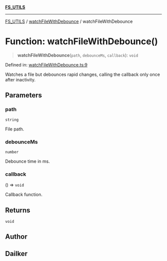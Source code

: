 [**FS_UTILS**](../../README.md)

***

[FS_UTILS](../../README.md) / [watchFileWithDebounce](../README.md) / watchFileWithDebounce

# Function: watchFileWithDebounce()

> **watchFileWithDebounce**(`path`, `debounceMs`, `callback`): `void`

Defined in: [watchFileWithDebounce.ts:9](https://github.com/dailker/everyutil/blob/7c30ec40bbb398255a9be572db0a537e8bcb9c11/src/fs/watchFileWithDebounce.ts#L9)

Watches a file but debounces rapid changes, calling the callback only once after inactivity.

## Parameters

### path

`string`

File path.

### debounceMs

`number`

Debounce time in ms.

### callback

() => `void`

Callback function.

## Returns

`void`

## Author

## Dailker
